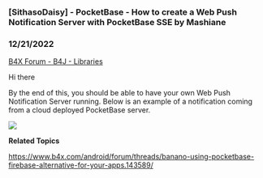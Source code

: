 ### [SithasoDaisy] - PocketBase - How to create a Web Push Notification Server with PocketBase SSE by Mashiane
### 12/21/2022
[B4X Forum - B4J - Libraries](https://www.b4x.com/android/forum/threads/144943/)

Hi there  
  
By the end of this, you should be able to have your own Web Push Notification Server running. Below is an example of a notification coming from a cloud deployed PocketBase server.  
  
![](https://www.b4x.com/android/forum/attachments/137161)  
  
**Related Topics**  
  
<https://www.b4x.com/android/forum/threads/banano-using-pocketbase-firebase-alternative-for-your-apps.143589/>
